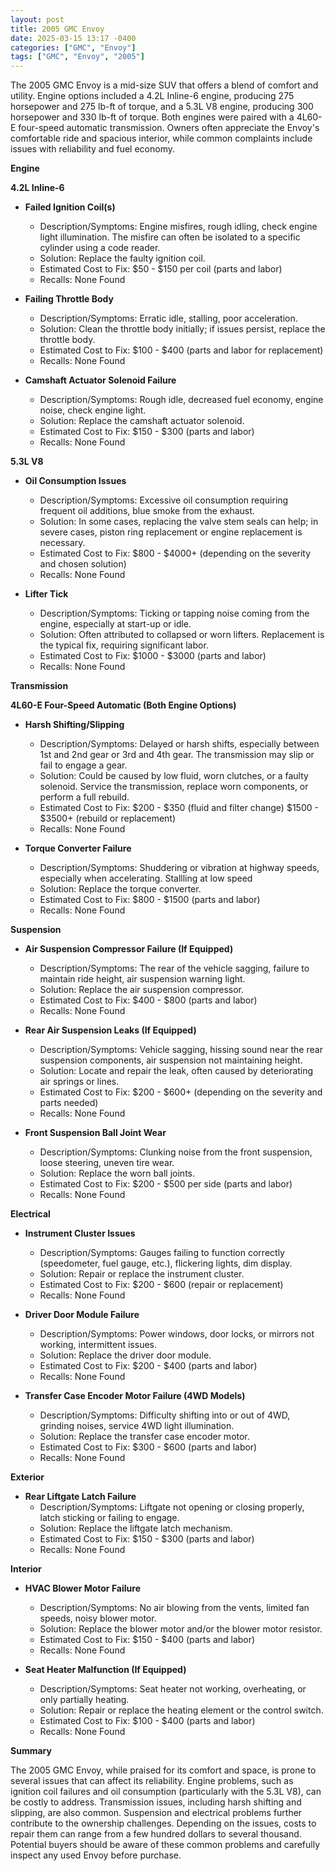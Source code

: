 ```yaml
---
layout: post
title: 2005 GMC Envoy
date: 2025-03-15 13:17 -0400
categories: ["GMC", "Envoy"]
tags: ["GMC", "Envoy", "2005"]
---
```

The 2005 GMC Envoy is a mid-size SUV that offers a blend of comfort and utility. Engine options included a 4.2L Inline-6 engine, producing 275 horsepower and 275 lb-ft of torque, and a 5.3L V8 engine, producing 300 horsepower and 330 lb-ft of torque. Both engines were paired with a 4L60-E four-speed automatic transmission. Owners often appreciate the Envoy's comfortable ride and spacious interior, while common complaints include issues with reliability and fuel economy.

**Engine**

**4.2L Inline-6**

*   **Failed Ignition Coil(s)**
    *   Description/Symptoms: Engine misfires, rough idling, check engine light illumination. The misfire can often be isolated to a specific cylinder using a code reader.
    *   Solution: Replace the faulty ignition coil.
    *   Estimated Cost to Fix: $50 - $150 per coil (parts and labor)
    * Recalls: None Found

*   **Failing Throttle Body**
    *   Description/Symptoms: Erratic idle, stalling, poor acceleration.
    *   Solution: Clean the throttle body initially; if issues persist, replace the throttle body.
    *   Estimated Cost to Fix: $100 - $400 (parts and labor for replacement)
    * Recalls: None Found

*   **Camshaft Actuator Solenoid Failure**
    *   Description/Symptoms: Rough idle, decreased fuel economy, engine noise, check engine light.
    *   Solution: Replace the camshaft actuator solenoid.
    *   Estimated Cost to Fix: $150 - $300 (parts and labor)
    * Recalls: None Found

**5.3L V8**

*   **Oil Consumption Issues**
    *   Description/Symptoms: Excessive oil consumption requiring frequent oil additions, blue smoke from the exhaust.
    *   Solution: In some cases, replacing the valve stem seals can help; in severe cases, piston ring replacement or engine replacement is necessary.
    *   Estimated Cost to Fix: $800 - $4000+ (depending on the severity and chosen solution)
    * Recalls: None Found

*   **Lifter Tick**
    *   Description/Symptoms: Ticking or tapping noise coming from the engine, especially at start-up or idle.
    *   Solution: Often attributed to collapsed or worn lifters. Replacement is the typical fix, requiring significant labor.
    *   Estimated Cost to Fix: $1000 - $3000 (parts and labor)
    * Recalls: None Found

**Transmission**

**4L60-E Four-Speed Automatic (Both Engine Options)**

*   **Harsh Shifting/Slipping**
    *   Description/Symptoms: Delayed or harsh shifts, especially between 1st and 2nd gear or 3rd and 4th gear. The transmission may slip or fail to engage a gear.
    *   Solution: Could be caused by low fluid, worn clutches, or a faulty solenoid. Service the transmission, replace worn components, or perform a full rebuild.
    *   Estimated Cost to Fix: $200 - $350 (fluid and filter change) $1500 - $3500+ (rebuild or replacement)
    * Recalls: None Found

*   **Torque Converter Failure**
    *   Description/Symptoms: Shuddering or vibration at highway speeds, especially when accelerating. Stallling at low speed
    *   Solution: Replace the torque converter.
    *   Estimated Cost to Fix: $800 - $1500 (parts and labor)
    * Recalls: None Found

**Suspension**

*   **Air Suspension Compressor Failure (If Equipped)**
    *   Description/Symptoms: The rear of the vehicle sagging, failure to maintain ride height, air suspension warning light.
    *   Solution: Replace the air suspension compressor.
    *   Estimated Cost to Fix: $400 - $800 (parts and labor)
    * Recalls: None Found

*   **Rear Air Suspension Leaks (If Equipped)**
    *   Description/Symptoms: Vehicle sagging, hissing sound near the rear suspension components, air suspension not maintaining height.
    *   Solution: Locate and repair the leak, often caused by deteriorating air springs or lines.
    *   Estimated Cost to Fix: $200 - $600+ (depending on the severity and parts needed)
    * Recalls: None Found

*   **Front Suspension Ball Joint Wear**
    *   Description/Symptoms: Clunking noise from the front suspension, loose steering, uneven tire wear.
    *   Solution: Replace the worn ball joints.
    *   Estimated Cost to Fix: $200 - $500 per side (parts and labor)
    * Recalls: None Found

**Electrical**

*   **Instrument Cluster Issues**
    *   Description/Symptoms: Gauges failing to function correctly (speedometer, fuel gauge, etc.), flickering lights, dim display.
    *   Solution: Repair or replace the instrument cluster.
    *   Estimated Cost to Fix: $200 - $600 (repair or replacement)
    * Recalls: None Found

*   **Driver Door Module Failure**
    *   Description/Symptoms: Power windows, door locks, or mirrors not working, intermittent issues.
    *   Solution: Replace the driver door module.
    *   Estimated Cost to Fix: $200 - $400 (parts and labor)
    * Recalls: None Found

*   **Transfer Case Encoder Motor Failure (4WD Models)**
    *   Description/Symptoms: Difficulty shifting into or out of 4WD, grinding noises, service 4WD light illumination.
    *   Solution: Replace the transfer case encoder motor.
    *   Estimated Cost to Fix: $300 - $600 (parts and labor)
    * Recalls: None Found

**Exterior**

*   **Rear Liftgate Latch Failure**
    *   Description/Symptoms: Liftgate not opening or closing properly, latch sticking or failing to engage.
    *   Solution: Replace the liftgate latch mechanism.
    *   Estimated Cost to Fix: $150 - $300 (parts and labor)
    * Recalls: None Found

**Interior**

*   **HVAC Blower Motor Failure**
    *   Description/Symptoms: No air blowing from the vents, limited fan speeds, noisy blower motor.
    *   Solution: Replace the blower motor and/or the blower motor resistor.
    *   Estimated Cost to Fix: $150 - $400 (parts and labor)
    * Recalls: None Found

*   **Seat Heater Malfunction (If Equipped)**
    *   Description/Symptoms: Seat heater not working, overheating, or only partially heating.
    *   Solution: Repair or replace the heating element or the control switch.
    *   Estimated Cost to Fix: $100 - $400 (parts and labor)
    * Recalls: None Found

**Summary**

The 2005 GMC Envoy, while praised for its comfort and space, is prone to several issues that can affect its reliability. Engine problems, such as ignition coil failures and oil consumption (particularly with the 5.3L V8), can be costly to address. Transmission issues, including harsh shifting and slipping, are also common. Suspension and electrical problems further contribute to the ownership challenges. Depending on the issues, costs to repair them can range from a few hundred dollars to several thousand. Potential buyers should be aware of these common problems and carefully inspect any used Envoy before purchase.

